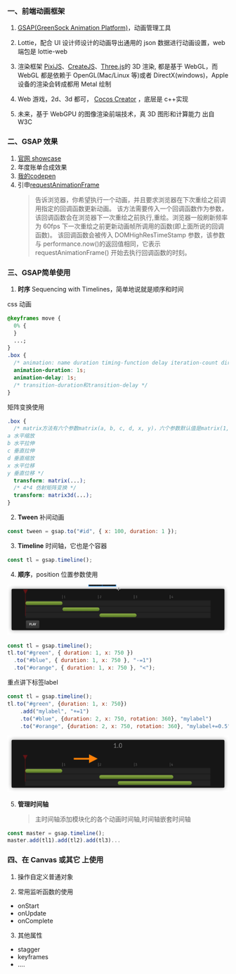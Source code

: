 ### 一、前端动画框架

1. [GSAP(GreenSock Animation Platform)](https://greensock.com/docs/v3)，动画管理工具

2. Lottie，配合 UI 设计师设计的动画导出通用的 json 数据进行动画设置，web 端包是 lottie-web

3. 渲染框架 [PixiJS](https://pixijs.com/)、[CreateJS](https://createjs.com/)、[Three.js](https://threejs.org/)的 3D 渲染, 都是基于 WebGL，而 WebGL 都是依赖于 OpenGL(Mac/Linux 等)或者 DirectX(windows)，Apple 设备的渲染会转成都用 Metal 绘制

4. Web 游戏，2d、3d 都可， [Cocos Creator](https://www.cocos.com/docs) ，底层是 c++实现

5. 未来，基于 WebGPU 的图像渲染前端技术，真 3D 图形和计算能力
   出自 W3C

### 二、GSAP 效果

1. [官网 showcase](https://greensock.com/showcase/)
2. 年度账单合成效果
3. [我的codepen](https://codepen.io/your-work)
4. 引申[requestAnimationFrame](https://developer.mozilla.org/zh-CN/docs/Web/API/Window/requestAnimationFrame)
   > 告诉浏览器，你希望执行一个动画，并且要求浏览器在下次重绘之前调用指定的回调函数更新动画。
   > 该方法需要传入一个回调函数作为参数，该回调函数会在浏览器下一次重绘之前执行,重绘。浏览器一般刷新频率为 60fps
   > 下一次重绘之前更新动画帧所调用的函数(即上面所说的回调函数)。
   > 该回调函数会被传入 DOMHighResTimeStamp 参数，该参数与 performance.now()的返回值相同，它表示 requestAnimationFrame() 开始去执行回调函数的时刻。

### 三、GSAP简单使用

1. **时序** Sequencing with Timelines，简单地说就是顺序和时间

css 动画

```css
@keyframes move {
  0% {
  }
  ...;
}
.box {
  /* animation: name duration timing-function delay iteration-count direction fill-mode; */
  animation-duration: 1s;
  animation-delay: 1s;
  /* transition-duration和transition-delay */
}

```

矩阵变换使用

```css
.box {
  /* matrix方法有六个参数matrix(a, b, c, d, x, y)，六个参数默认值是matrix(1, 0, 0, 1, 0, 0)，这六个参数分别控制不同的变换
a 水平缩放
b 水平拉伸
c 垂直拉伸
d 垂直缩放
x 水平位移
y 垂直位移 */
  transform: matrix(...);
  /* 4*4 仿射矩阵变换 */
  transform: matrix3d(...);
}
```

2. **Tween** 补间动画

```js
const tween = gsap.to("#id", { x: 100, duration: 1 });
```

3. **Timeline** 时间轴，它也是个容器

```js
const tl = gsap.timeline();
```

4. **顺序**，position 位置参数使用

![图片1](./images/gsaptimeline1.png)

```js
const tl = gsap.timeline();
tl.to("#green", { duration: 1, x: 750 })
  .to("#blue", { duration: 1, x: 750 }, "-=1")
  .to("#orange", { duration: 1, x: 750 }, "<");
```
重点讲下标签label
```js
const tl = gsap.timeline();
tl.to("#green", {duration: 1, x: 750})
    .add("mylabel", "+=1")
    .to("#blue", {duration: 2, x: 750, rotation: 360}, "mylabel")
    .to("#orange", {duration: 2, x: 750, rotation: 360}, "mylabel+=0.5");
```

![图片2](./images/gsaptimeline2.png)


5. **管理时间轴**

   > 主时间轴添加模块化的各个动画时间轴,时间轴嵌套时间轴

```js
const master = gsap.timeline();
master.add(tl1).add(tl2).add(tl3)...
```

### 四、在 Canvas 或其它 上使用

1. 操作自定义普通对象

2. 常用监听函数的使用

- onStart
- onUpdate
- onComplete

3. 其他属性

- stagger
- keyframes
- ....
